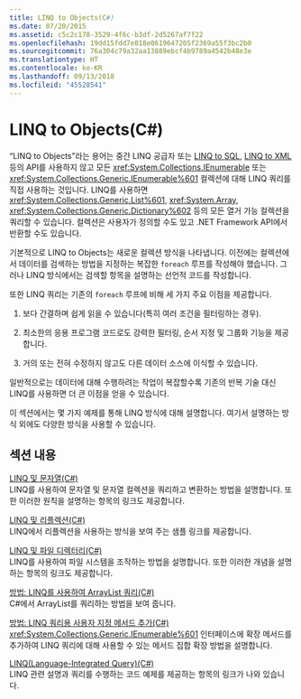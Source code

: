 ```yaml
---
title: LINQ to Objects(C#)
ms.date: 07/20/2015
ms.assetid: c5c2c178-3529-4f6c-b3df-2d5267af7f22
ms.openlocfilehash: 19dd15fdd7e818e0619647205f2369a55f3bc2b0
ms.sourcegitcommit: 76a304c79a32aa13889ebcf4b9789a4542b48e3e
ms.translationtype: HT
ms.contentlocale: ko-KR
ms.lasthandoff: 09/13/2018
ms.locfileid: "45528541"
---
```

# <a name="linq-to-objects-c"></a>LINQ to Objects(C#)
“LINQ to Objects”라는 용어는 중간 LINQ 공급자 또는 [LINQ to SQL](../../../../../docs/framework/data/adonet/sql/linq/index.md), [LINQ to XML](../../../../csharp/programming-guide/concepts/linq/linq-to-xml.md) 등의 API를 사용하지 않고 모든 <xref:System.Collections.IEnumerable> 또는 <xref:System.Collections.Generic.IEnumerable%601> 컬렉션에 대해 LINQ 쿼리를 직접 사용하는 것입니다. LINQ를 사용하면 <xref:System.Collections.Generic.List%601>, <xref:System.Array>, <xref:System.Collections.Generic.Dictionary%602> 등의 모든 열거 가능 컬렉션을 쿼리할 수 있습니다. 컬렉션은 사용자가 정의할 수도 있고 .NET Framework API에서 반환할 수도 있습니다.  
  
 기본적으로 LINQ to Objects는 새로운 컬렉션 방식을 나타냅니다. 이전에는 컬렉션에서 데이터를 검색하는 방법을 지정하는 복잡한 `foreach` 루프를 작성해야 했습니다. 그러나 LINQ 방식에서는 검색할 항목을 설명하는 선언적 코드를 작성합니다.  
  
 또한 LINQ 쿼리는 기존의 `foreach` 루프에 비해 세 가지 주요 이점을 제공합니다.  
  
1.  보다 간결하며 쉽게 읽을 수 있습니다(특히 여러 조건을 필터링하는 경우).  
  
2.  최소한의 응용 프로그램 코드로도 강력한 필터링, 순서 지정 및 그룹화 기능을 제공합니다.  
  
3.  거의 또는 전혀 수정하지 않고도 다른 데이터 소스에 이식할 수 있습니다.  
  
 일반적으로는 데이터에 대해 수행하려는 작업이 복잡할수록 기존의 반복 기술 대신 LINQ를 사용하면 더 큰 이점을 얻을 수 있습니다.  
  
 이 섹션에서는 몇 가지 예제를 통해 LINQ 방식에 대해 설명합니다. 여기서 설명하는 방식 외에도 다양한 방식을 사용할 수 있습니다.  
  
## <a name="in-this-section"></a>섹션 내용  
 [LINQ 및 문자열(C#)](../../../../csharp/programming-guide/concepts/linq/linq-and-strings.md)  
 LINQ를 사용하여 문자열 및 문자열 컬렉션을 쿼리하고 변환하는 방법을 설명합니다. 또한 이러한 원칙을 설명하는 항목의 링크도 제공합니다.  
  
 [LINQ 및 리플렉션(C#)](../../../../csharp/programming-guide/concepts/linq/linq-and-reflection.md)  
 LINQ에서 리플렉션을 사용하는 방식을 보여 주는 샘플 링크를 제공합니다.  
  
 [LINQ 및 파일 디렉터리(C#)](../../../../csharp/programming-guide/concepts/linq/linq-and-file-directories.md)  
 LINQ를 사용하여 파일 시스템을 조작하는 방법을 설명합니다. 또한 이러한 개념을 설명하는 항목의 링크도 제공합니다.  
  
 [방법: LINQ를 사용하여 ArrayList 쿼리(C#)](../../../../csharp/programming-guide/concepts/linq/how-to-query-an-arraylist-with-linq.md)  
 C#에서 ArrayList를 쿼리하는 방법을 보여 줍니다.  
  
 [방법: LINQ 쿼리용 사용자 지정 메서드 추가(C#)](../../../../csharp/programming-guide/concepts/linq/how-to-add-custom-methods-for-linq-queries.md)  
 <xref:System.Collections.Generic.IEnumerable%601> 인터페이스에 확장 메서드를 추가하여 LINQ 쿼리에 대해 사용할 수 있는 메서드 집합 확장 방법을 설명합니다.  
  
 [LINQ(Language-Integrated Query)(C#)](../../../../csharp/programming-guide/concepts/linq/index.md)  
 LINQ 관련 설명과 쿼리를 수행하는 코드 예제를 제공하는 항목의 링크가 나와 있습니다.
